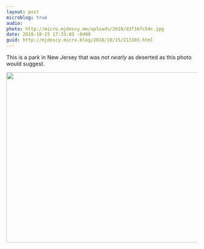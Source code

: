 ```yaml
---
layout: post
microblog: true
audio: 
photo: http://micro.mjdescy.me/uploads/2018/d3f16fc54c.jpg
date: 2018-10-15 17:33:03 -0400
guid: http://mjdescy.micro.blog/2018/10/15/213303.html
---
```

This is a park in New Jersey that was _not nearly_ as deserted as this photo would suggest.

<img src="http://micro.mjdescy.me/uploads/2018/d3f16fc54c.jpg" width="600" height="450" />
